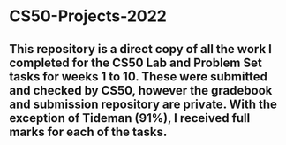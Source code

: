 # CS50-Projects-2022

## This repository is a direct copy of all the work I completed for the CS50 Lab and Problem Set tasks for weeks 1 to 10. These were submitted and checked by CS50, however the gradebook and submission repository are private. With the exception of Tideman (91%), I received full marks for each of the tasks. 
